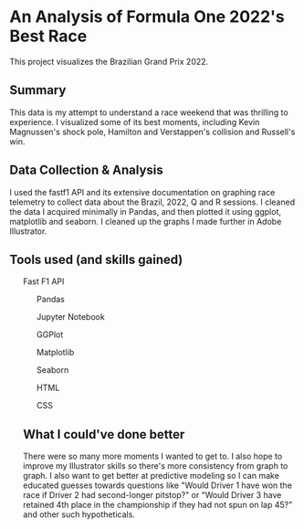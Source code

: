 # An Analysis of Formula One 2022's Best Race
This project visualizes the Brazilian Grand Prix 2022. 

## Summary 
This data is my attempt to understand a race weekend that was thrilling to experience. I visualized some of its best moments, including Kevin Magnussen's shock pole, Hamilton and Verstappen's collision and Russell's win.

## Data Collection & Analysis
I used the fastf1 API and its extensive documentation on graphing race telemetry to collect data about the Brazil, 2022, Q and R sessions. I cleaned the data I acquired minimally in Pandas, and then plotted it using ggplot, matplotlib and seaborn. I cleaned up the graphs I made further in Adobe Illustrator.

## Tools used (and skills gained)
<ul>Fast F1 API
<ul>Pandas</ul>
<ul>Jupyter Notebook</ul>
<ul>GGPlot</ul>
<ul>Matplotlib</ul>
<ul>Seaborn</ul>
<ul>HTML</ul>
<ul>CSS</ul> 

## What I could've done better
There were so many more moments I wanted to get to. I also hope to improve my Illustrator skills so there's more consistency from graph to graph. I also want to get better at predictive modeling so I can make educated guesses towards questions like "Would Driver 1 have won the race if Driver 2 had second-longer pitstop?" or "Would Driver 3 have retained 4th place in the championship if they had not spun on lap 45?" and other such hypotheticals. 
